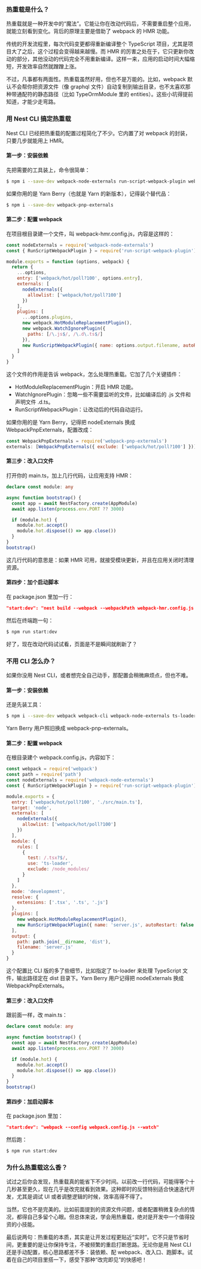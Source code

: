 ### 热重载是什么？

热重载就是一种开发中的“魔法”。它能让你在改动代码后，不需要重启整个应用，就能立刻看到变化。背后的原理主要是借助了 webpack 的 HMR 功能。

传统的开发流程里，每次代码变更都得重新编译整个 TypeScript 项目，尤其是项目大了之后，这个过程会变得越来越慢。而 HMR 的厉害之处在于，它只更新你改动的部分，其他没动的代码完全不用重新编译。这样一来，应用的启动时间大幅缩短，开发效率自然就蹭蹭上涨。

不过，凡事都有两面性。热重载虽然好用，但也不是万能的。比如，webpack 默认不会帮你把资源文件（像 graphql 文件）自动复制到输出目录，也不太喜欢那种带通配符的静态路径（比如 TypeOrmModule 里的 entities）。这些小坑得提前知道，才能少走弯路。



### 用 Nest CLI 搞定热重载

Nest CLI 已经把热重载的配置过程简化了不少。它内置了对 webpack 的封装，只要几步就能用上 HMR。

#### 第一步：安装依赖

先把需要的工具装上，命令很简单：

```bash
$ npm i --save-dev webpack-node-externals run-script-webpack-plugin webpack
```

如果你用的是 Yarn Berry（也就是 Yarn 的新版本），记得装个替代品：

```bash
$ npm i --save-dev webpack-pnp-externals
```

#### 第二步：配置 webpack

在项目根目录建一个文件，叫 webpack-hmr.config.js，内容是这样的：

```js
const nodeExternals = require('webpack-node-externals')
const { RunScriptWebpackPlugin } = require('run-script-webpack-plugin')

module.exports = function (options, webpack) {
  return {
    ...options,
    entry: ['webpack/hot/poll?100', options.entry],
    externals: [
      nodeExternals({
        allowlist: ['webpack/hot/poll?100']
      })
    ],
    plugins: [
      ...options.plugins,
      new webpack.HotModuleReplacementPlugin(),
      new webpack.WatchIgnorePlugin({
        paths: [/\.js$/, /\.d\.ts$/]
      }),
      new RunScriptWebpackPlugin({ name: options.output.filename, autoRestart: false })
    ]
  }
}
```

这个文件的作用是告诉 webpack，怎么处理热重载。它加了几个关键插件：

- HotModuleReplacementPlugin：开启 HMR 功能。
- WatchIgnorePlugin：忽略一些不需要监听的文件，比如编译后的 .js 文件和声明文件 .d.ts。
- RunScriptWebpackPlugin：让改动后的代码自动运行。

如果你用的是 Yarn Berry，记得把 nodeExternals 换成 WebpackPnpExternals，配置改成：

```js
const WebpackPnpExternals = require('webpack-pnp-externals')
externals: [WebpackPnpExternals({ exclude: ['webpack/hot/poll?100'] })]
```

#### 第三步：改入口文件

打开你的 main.ts，加上几行代码，让应用支持 HMR：

```ts
declare const module: any

async function bootstrap() {
  const app = await NestFactory.create(AppModule)
  await app.listen(process.env.PORT ?? 3000)

  if (module.hot) {
    module.hot.accept()
    module.hot.dispose(() => app.close())
  }
}
bootstrap()
```

这几行代码的意思是：如果 HMR 可用，就接受模块更新，并且在应用关闭时清理资源。

#### 第四步：加个启动脚本

在 package.json 里加一行：

```json
"start:dev": "nest build --webpack --webpackPath webpack-hmr.config.js --watch"
```

然后在终端跑一句：

```bash
$ npm run start:dev
```

好了，现在改动代码试试看，页面是不是瞬间就刷新了？



### 不用 CLI 怎么办？

如果你没用 Nest CLI，或者想完全自己动手，那配置会稍微麻烦点，但也不难。

#### 第一步：安装依赖

还是先装工具：

```bash
$ npm i --save-dev webpack webpack-cli webpack-node-externals ts-loader run-script-webpack-plugin
```

Yarn Berry 用户照旧换成 webpack-pnp-externals。

#### 第二步：配置 webpack

在根目录建个 webpack.config.js，内容如下：

```js
const webpack = require('webpack')
const path = require('path')
const nodeExternals = require('webpack-node-externals')
const { RunScriptWebpackPlugin } = require('run-script-webpack-plugin')

module.exports = {
  entry: ['webpack/hot/poll?100', './src/main.ts'],
  target: 'node',
  externals: [
    nodeExternals({
      allowlist: ['webpack/hot/poll?100']
    })
  ],
  module: {
    rules: [
      {
        test: /.tsx?$/,
        use: 'ts-loader',
        exclude: /node_modules/
      }
    ]
  },
  mode: 'development',
  resolve: {
    extensions: ['.tsx', '.ts', '.js']
  },
  plugins: [
    new webpack.HotModuleReplacementPlugin(),
    new RunScriptWebpackPlugin({ name: 'server.js', autoRestart: false })
  ],
  output: {
    path: path.join(__dirname, 'dist'),
    filename: 'server.js'
  }
}
```

这个配置比 CLI 版的多了些细节，比如指定了 ts-loader 来处理 TypeScript 文件，输出路径定在 dist 目录下。Yarn Berry 用户记得把 nodeExternals 换成 WebpackPnpExternals。

#### 第三步：改入口文件

跟前面一样，改 main.ts：

```ts
declare const module: any

async function bootstrap() {
  const app = await NestFactory.create(AppModule)
  await app.listen(process.env.PORT ?? 3000)

  if (module.hot) {
    module.hot.accept()
    module.hot.dispose(() => app.close())
  }
}
bootstrap()
```

#### 第四步：加启动脚本

在 package.json 里加：

```json
"start:dev": "webpack --config webpack.config.js --watch"
```

然后跑：

```bash
$ npm run start:dev
```



### 为什么热重载这么香？

试过之后你会发现，热重载真的能省下不少时间。以前改一行代码，可能得等个十几秒甚至更久，现在几乎是改完就看到效果。这种即时的反馈特别适合快速迭代开发，尤其是调试 UI 或者调整逻辑的时候，效率高得不得了。

当然，它也不是完美的。比如前面提到的资源文件问题，或者配置稍微复杂点的情况，都得自己多留个心眼。但总体来说，学会用热重载，绝对是开发中一个值得投资的小技能。

最后说两句：热重载的本质，其实是让开发过程更贴近“实时”。它不只是节省时间，更重要的是让你保持专注，不被频繁的重启打断思路。无论你是用 Nest CLI 还是手动配置，核心思路都差不多：装依赖、配 webpack、改入口、跑脚本。试着在自己的项目里搭一下，感受下那种“改完即见”的快感吧！

